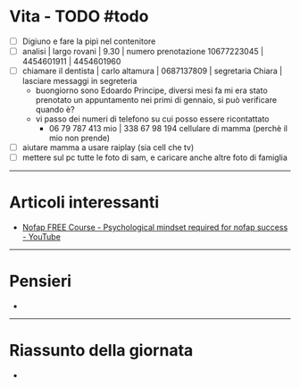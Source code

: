 # Vita - TODO #todo 
- [ ] Digiuno e fare la pipì nel contenitore
- [ ] analisi | largo rovani | 9.30 | numero prenotazione 10677223045 | 4454601911 | 4454601960
- [ ] chiamare il dentista | carlo altamura | 0687137809 | segretaria Chiara | lasciare messaggi in segreteria
    - buongiorno sono Edoardo Principe, diversi mesi fa mi era stato prenotato un appuntamento nei primi di gennaio, si può verificare quando è? 
    - vi passo dei numeri di telefono su cui posso essere ricontattato
        - 06 79 787 413 mio | 338 67 98 194 cellulare di mamma (perchè il mio non prende)
- [ ] aiutare mamma a usare raiplay (sia cell che tv)
- [ ] mettere sul pc tutte le foto di sam, e caricare anche altre foto di famiglia

---

# Articoli interessanti
- [Nofap FREE Course - Psychological mindset required for nofap success - YouTube](https://www.youtube.com/watch?v=nxFDFvU7PbU)


---

# Pensieri
- 

---

# Riassunto della giornata
- 